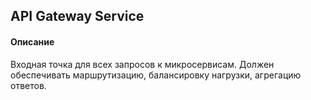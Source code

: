 ## API Gateway Service

#### Описание
Входная точка для всех запросов к микросервисам. Должен обеспечивать маршрутизацию, балансировку нагрузки, агрегацию ответов.